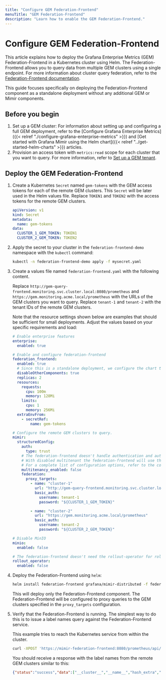 ```yaml
---
title: "Configure GEM Federation-Frontend"
menuTitle: "GEM Federation-Frontend"
description: "Learn how to enable the GEM Federation-Frontend."
---
```


# Configure GEM Federation-Frontend

This article explains how to deploy the Grafana Enterprise Metrics (GEM) Federation-Frontend in a Kubernetes cluster using Helm. The Federation-Frontend allows you to query data from multiple GEM clusters using a single endpoint. For more information about cluster query federation, refer to the [Federation-Frontend documentation](https://grafana.com/docs/enterprise-metrics/<GEM_VERSION>/operations/cluster-query-federation).

This guide focuses specifically on deploying the Federation-Frontend component as a standalone deployment without any additional GEM or Mimir components.

## Before you begin

1. Set up a GEM cluster: For information about setting up and configuring a full GEM deployment, refer to the [Configure Grafana Enterprise Metrics]({{< relref "./configure-grafana-enterprise-metrics" >}}) and [Get started with Grafana Mimir using the Helm chart]({{< relref "../get-started-helm-charts" >}}) articles.
2. Provision an access token with `metrics:read` scope for each cluster that you want to query. For more information, refer to [Set up a GEM tenant](https://grafana.com/docs/enterprise-metrics/<GEM_VERSION>/set-up-gem-tenant).

## Deploy the GEM Federation-Frontend

1. Create a Kubernetes `Secret` named `gem-tokens` with the GEM access tokens for each of the remote GEM clusters. This `Secret` will be later used in the Helm values file. Replace `TOKEN1` and `TOKEN2` with the access tokens for the remote GEM clusters.

   ```yaml
   apiVersion: v1
   kind: Secret
   metadata:
     name: gem-tokens
   data:
     CLUSTER_1_GEM_TOKEN: TOKEN1
     CLUSTER_2_GEM_TOKEN: TOKEN2
   ```

2. Apply the secret to your cluster in the `federation-frontend-demo` namespace with the `kubectl` command:

   ```bash
   kubectl -n federation-frontend-demo apply -f mysecret.yaml
   ```

3. Create a values file named `federation-frontend.yaml` with the following content.

   Replace `http://gem-query-frontend.monitoring.svc.cluster.local:8080/prometheus` and `https://gem.monitoring.acme.local/prometheus` with the URLs of the GEM clusters you want to query. Replace `tenant-1` and `tenant-2` with the tenant IDs of the remote GEM clusters.

   Note that the resource settings shown below are examples that should be sufficient for small deployments. Adjust the values based on your specific requirements and load:

   ```yaml
   # Enable enterprise features
   enterprise:
     enabled: true

   # Enable and configure federation-frontend
   federation_frontend:
     enabled: true
     # Since this is a standalone deployment, we configure the chart to not render any of the other GEM components.  
     disableOtherComponents: true
     replicas: 2
     resources:
       requests:
         cpu: 100m
         memory: 128Mi
       limits:
         cpu: 1
         memory: 256Mi
     extraEnvFrom:
       - secretRef:
           name: gem-tokens

   # Configure the remote GEM clusters to query.
   mimir:
     structuredConfig:
       auth:
         type: trust
       # The federation-frontend doesn't handle authentication and authorization. Disabling multitenancy means the federation-frontend will not require the X-Scope-OrgID header.
       # With disabled multitenant the federation-frontend will use the authn/z material from the proxy_targets configuration.
       # For a complete list of configuration options, refer to the configuration reference at https://grafana.com/docs/enterprise-metrics/<GEM_VERSION>/config/reference/#federation.
       multitenancy_enabled: false
       federation:
         proxy_targets:
           - name: "cluster-1"
             url: "http://gem-query-frontend.monitoring.svc.cluster.local:8080/prometheus"
             basic_auth:
               username: tenant-1
               password: "${CLUSTER_1_GEM_TOKEN}"

           - name: "cluster-2"
             url: "https://gem.monitoring.acme.local/prometheus"
             basic_auth:
               username: tenant-2
               password: "${CLUSTER_2_GEM_TOKEN}"

   # Disable MinIO
   minio:
     enabled: false

   # The federation-frontend doesn't need the rollout-operator for rollouts, so it can be disabled.
   rollout_operator:
     enabled: false
   ```

4. Deploy the Federation-Frontend using `helm`:

   ```bash
   helm install federation-frontend grafana/mimir-distributed -f federation-frontend.yaml -n federation-frontend-demo
   ```

   This will deploy only the Federation-Frontend component. The Federation-Frontend will be configured to proxy queries to the GEM clusters specified in the `proxy_targets` configuration.

5. Verify that the Federation-Frontend is running. The simplest way to do this is to issue a label names query against the Federation-Frontend service.

   This example tries to reach the Kubernetes service from within the cluster.
   ```bash
   curl -XPOST 'https://mimir-federation-frontend:8080/prometheus/api/v1/labels' -d 'start=2024-01-01T00:00:00.0Z' -d 'end=2025-01-01T00:00:00.0Z'
   ```

   You should receive a response with the label names from the remote GEM clusters similar to this:
   ```json
   {"status":"success","data":["__cluster__","__name__","hash_extra","series_id"]}
   ```
